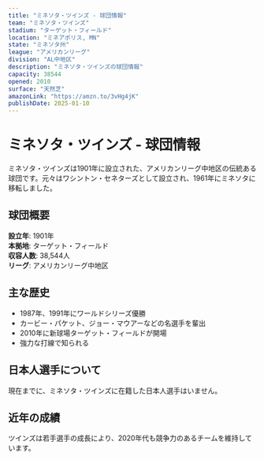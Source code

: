 ```yaml
---
title: "ミネソタ・ツインズ - 球団情報"
team: "ミネソタ・ツインズ"
stadium: "ターゲット・フィールド"
location: "ミネアポリス, MN"
state: "ミネソタ州"
league: "アメリカンリーグ"
division: "AL中地区"
description: "ミネソタ・ツインズの球団情報"
capacity: 38544
opened: 2010
surface: "天然芝"
amazonLink: "https://amzn.to/3vHg4jK"
publishDate: 2025-01-10
---
```


# ミネソタ・ツインズ - 球団情報

ミネソタ・ツインズは1901年に設立された、アメリカンリーグ中地区の伝統ある球団です。元々はワシントン・セネターズとして設立され、1961年にミネソタに移転しました。

## 球団概要

**設立年**: 1901年  
**本拠地**: ターゲット・フィールド  
**収容人数**: 38,544人  
**リーグ**: アメリカンリーグ中地区  

## 主な歴史

- 1987年、1991年にワールドシリーズ優勝
- カービー・パケット、ジョー・マウアーなどの名選手を輩出
- 2010年に新球場ターゲット・フィールドが開場
- 強力な打線で知られる

## 日本人選手について

現在までに、ミネソタ・ツインズに在籍した日本人選手はいません。

## 近年の成績

ツインズは若手選手の成長により、2020年代も競争力のあるチームを維持しています。